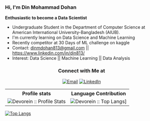 ### Hi, I'm Din Mohammad Dohan


**Enthusiastic to become a Data Scientist**

- Undergraduate Student in the Department of Computer Science at American International University-Bangladesh (AIUB).
- I'm currently learning on Data Science and Machine Learning
- Recently competitor at 30 Days of ML challenge on kaggle
- Contact: dinmdohan813@gmail.com || https://www.linkedin.com/in/din813/
- Interest: Data Science || Machine Learning || Data Analysis

<h3 align="center"> Connect with Me at </h3>
<p align="center">
<a href="mailto:dinmdohan813@gmail.com"><img alt="Email" src="https://img.shields.io/badge/Gmail-dinmdohan813@gmail.com-red?style=flat&logo=gmail"></a>
<a href="https://www.linkedin.com/in/din813"><img alt="LinkedIn" src="https://img.shields.io/badge/LinkedIn-din813-blue?style=flat&logo=linkedin"></a>
</p>

<p align="center">
   <table>
      <tr>
       <th>Profile stats  </th>
       <th>Language Contribution</th>
     </tr>
      <tr>
       <td><img alt="Devorein :: Profile Stats" src="https://github-readme-stats.vercel.app/api?username=din813&show_icons=true&theme=lightslategrey"> </td>
       <td><img alt="Devorein :: Top Langs]" src="https://github-readme-stats.vercel.app/api/top-langs/?username=din813&langs_count=12&theme=tokyonight&layout=compact&hide=html"> </td>
     </tr>
   </table>
</p>

[![Top Langs](https://github-readme-stats.vercel.app/api/top-langs/?username=din813&langs_count=8)](https://github.com/din813/github-readme-stats)
